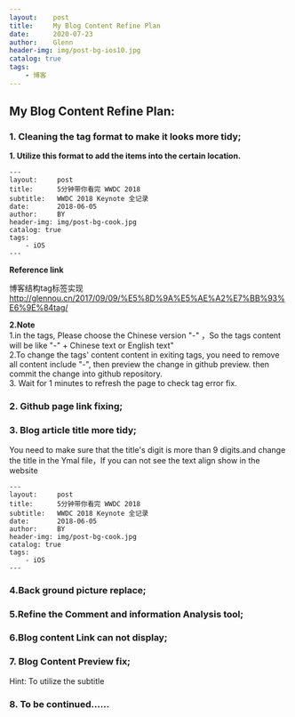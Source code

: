 ```yaml
---
layout:    post                    
title:     My Blog Content Refine Plan
date:      2020-07-23           
author:    Glenn                     
header-img: img/post-bg-ios10.jpg  
catalog: true                      
tags:                              
    - 博客
---
```


## My Blog Content Refine Plan:
### 1. Cleaning the tag format to make it looks more tidy;

**1. Utilize this format to add the items into the certain location.**
```
---
layout:     post
title:      5分钟带你看完 WWDC 2018
subtitle:   WWDC 2018 Keynote 全记录
date:       2018-06-05
author:     BY
header-img: img/post-bg-cook.jpg
catalog: true
tags:
    - iOS
---
```
**Reference link**

博客结构tag标签实现
<br>http://glennou.cn/2017/09/09/%E5%8D%9A%E5%AE%A2%E7%BB%93%E6%9E%84tag/

**2.Note**
<br>1.in the tags, Please choose the Chinese version "-" ，So the tags content will be like "-" + Chinese text or English text"
<br>2.To change the tags' content  content in exiting tags, you need to remove all content include "-", then preview the change in github preview. then commit the change into github repository.
<br>3. Wait for 1 minutes to refresh the page to check tag error fix.

### 2. Github page link fixing;

### 3. Blog article title more tidy;

You need to make sure that the title's digit is more than 9 digits.and change the title in the Ymal file，If you can not see the text align show in the website
```
---
layout:     post
title:      5分钟带你看完 WWDC 2018
subtitle:   WWDC 2018 Keynote 全记录
date:       2018-06-05
author:     BY
header-img: img/post-bg-cook.jpg
catalog: true
tags:
    - iOS
---
```
### 4.Back ground picture replace;

### 5.Refine the Comment and information Analysis tool;

### 6.Blog content Link can not display;

### 7. Blog Content Preview fix;
Hint: To utilize the subtitle

### 8. To be continued......
